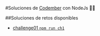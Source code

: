 #Soluciones de [Codember](https://codember.dev) con NodeJs 😵‍💫

##Soluciones de retos disponibles

- [challenge01 `npm run ch1`](challenge01/challenge01.md)  

